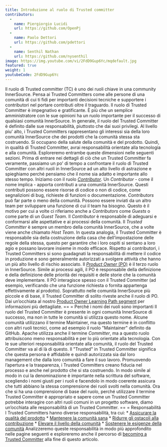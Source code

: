 ```yaml
---
title: Introduzione al ruolo di Trusted committer
contributors:
  - 
    name: Piergiorgio Lucidi
    url: https://github.com/OpenPj
  - 
    name: Paolo Dettori
    url: https://github.com/pdettori
  - 
    name: Senthil Nathan
    url: https://github.com/nysenthil
image: https://img.youtube.com/vi/2FdD9Gup6Yc/mqdefault.jpg
featured: true
weight: 1
youtubeCode: 2FdD9Gup6Yc
---
```


<div class="paragraph">
<p>Il ruolo di Trusted committer (TC) è uno dei ruoli chiave in una community InnerSource.
Pensa ai Trusted Committers come alle persone di una comunità di cui ti fidi per importanti decisioni tecniche e supportere i contributori nel portare contributi oltre il traguardo.
Il ruolo di Trusted Committer è impegnativo e gratificante.
È più che un semplice amministratore con le sue opinioni ha un ruolo importante per il successo di qualsiasi comunità InnerSource.
In generale, il ruolo del Trusted Committer è definito dalle sue responsabilità, piuttosto che dai suoi privilegi.
Al livello piu' alto, i Trusted Committers rappresentano gli interessi sia della loro comunità InnerSource che dei prodotti che la comunità stessa sta costruendo.
Si occupano della salute della comunità e del prodotto.
Quindi, in qualità di Trusted Committer, avrai responsabilità orientate alla tecnologia e alla comunità.
Esploreremo entrambe queste dimensioni nelle seguenti sezioni.
Prima di entrare nei dettagli di ciò che un Trusted Committer fa veramente, passiamo un po' di tempo a confrontare il ruolo di Trusted Committer con altri ruoli in InnerSource ad un alto livello di astrazione e spieghiamo perché pensiamo che il nome sia adatto e importante allo stesso tempo.
Iniziamo con il ruolo <a href="https://innersourcecommons.org/learn/learning-path/contributor"><em>Contributor</em></a>.
Un <em>Contributor</em> - come il nome implica - apporta contributi a una comunità InnerSource.
Questi contributi possono essere risorse di codice o non di codice, come segnalizioni di bug, richieste di funzioni o documentazione.
<em>Contributors</em> può far parte o meno della comunità.
Possono essere inviati da un altro team per sviluppare una funzione di cui il team ha bisogno.
Questo è il motivo per cui a volte ci riferiamo anche a <em>Contributors</em> come <em>Guests</em> o come parte di un <em>Guest Team</em>.
Il <em>Contributor</em> è responsabile di adeguarsi e conformarsi alle aspettative e ai processi della comunità.
Il <em>Trusted Committer</em> è sempre un membro della comunità InnerSource, che a volte viene anche chiamato <em>Host Team</em>. In questa analogia, il Trusted Committer è responsabile sia della costruzione della casa che dell&#8217;impostazione delle regole della stessa, questo per garantire che i loro ospiti si sentano a loro agio e possano lavorare insieme in modo efficace.
Rispetto ai contributori, i Trusted Committers si sono guadagnati la responsabilità di mettere il codice in produzione e sono generalmente autorizzati a svolgere attività che hanno un più alto livello di rischio associato.
Il <a href="https://innersourcecommons.org/learn/learning-path/product-owner"><em>Product Owner</em> (PO)</a> è il terzo ruolo in InnerSource.
Simile ai processi agili, il PO è responsabile della definizione e della definizione delle priorità dei requisiti e delle storie che la comunità deve implementare.
Il PO interagisce spesso con il Trusted Committer (ad esempio, verificando che una funzione richiesta o fornita appartenga effettivamente al prodotto).
Soprattutto nelle comunità InnerSource più piccole e di base, il Trusted Committer di solito riveste anche il ruolo di PO.
Dai un&#8217;occhiata al nostro <a href="https://innersourcecommons.org/learn/learning-path/product-owner">Product Owner Learning Path segment</a> per informazioni più dettagliate.
== = Perché i nomi dei ruoli sono importanti
Il ruolo del Trusted Committer è presente in ogni comunità InnerSource di successo, ma non in tutte le comunità si utilizza questo nome.
Alcune comunità utilizzano il termine Maintainer, ma questo termine è in conflitto con altri ruoli tecnici, come ad esempio il ruolo "Maintainer" definito da GitHub.
Apache utilizza anche il termine <em>Committer</em>, ma a questo ruolo attribuiscono meno responsabilità e per lo più orientate alla tecnologia.
Con le sue ulteriori responsabilità orientate alla comunità, il ruolo del Trusted Committer va al di là di questo.
Il "Trusted" in Trusted Committer significa che questa persona è affidabile e quindi autorizzata sia dal loro management che dalla loro comunità a fare il suo lavoro.
Promuovendo l&#8217;apertura e la trasparenza, i Trusted Committers creano fiducia nel processo e anche nel prodotto che si sta costruendo.
In modo simile al modo in cui la denominazione è importante nella scrittura del software, scegliendo i nomi giusti per i ruoli e facendolo in modo coerente assicura che tutti abbiano la stessa comprensione dei ruoli svolti nella comunità.
Ora che si ha una comprensione di base del ruolo, perché utilizzare il termine Trusted Committer è appropriato e sapere come un Trusted Committer potrebbe interagire con altri ruoli comuni in un progetto software, diamo un&#8217;occhiata alle responsabilità di un Trusted Committer.
== = Responsabilità
I Trusted Committers hanno diverse responsabilità, tra cui:
* <a href="https://innersourcecommons.org/learn/learning-path/trusted-committer/02/">Assicurare la qualità del prodotto</a>
* <a href="https://innersourcecommons.org/learn/learning-path/trusted-committer/03/">Mantenere la comunità sana</a>
* <a href="https://innersourcecommons.org/learn/learning-path/trusted-committer/05/">Ridurre gli ostacoli alla contribuzione</a>
* <a href="https://innersourcecommons.org/learn/learning-path/trusted-committer/04/">Elevare il livello della comunità</a>
* <a href="https://innersourcecommons.org/learn/learning-path/trusted-committer/06/">Sostenere le esigenze della comunità</a>
Analizzeremo queste responsabilità in modo più approfondito nelle pagine seguenti e esploreremo anche il percorso di <a href="https://innersourcecommons.org/learn/learning-path/trusted-committer/07/">becoming a Trusted Committer</a> alla fine di questo articolo.</p>
</div>
<!--- This file autogenerated from https://github.com/InnerSourceCommons/InnerSourceLearningPath/blob/main/scripts -->